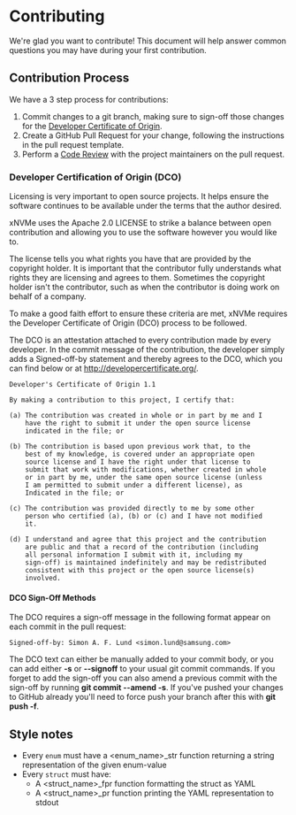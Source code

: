 # Contributing

We're glad you want to contribute! This document will help answer common
questions you may have during your first contribution.

## Contribution Process

We have a 3 step process for contributions:

1. Commit changes to a git branch, making sure to sign-off those changes for the
   [Developer Certificate of Origin](#developer-certification-of-origin-dco).
2. Create a GitHub Pull Request for your change, following the instructions in
   the pull request template.
3. Perform a [Code Review](#code-review-process) with the project maintainers on
   the pull request.

### Developer Certification of Origin (DCO)

Licensing is very important to open source projects. It helps ensure the
software continues to be available under the terms that the author desired.

xNVMe uses the Apache 2.0 LICENSE to strike a balance between open contribution
and allowing you to use the software however you would like to.

The license tells you what rights you have that are provided by the copyright
holder. It is important that the contributor fully understands what rights they
are licensing and agrees to them. Sometimes the copyright holder isn't the
contributor, such as when the contributor is doing work on behalf of a company.

To make a good faith effort to ensure these criteria are met, xNVMe requires
the Developer Certificate of Origin (DCO) process to be followed.

The DCO is an attestation attached to every contribution made by every
developer. In the commit message of the contribution, the developer simply adds
a Signed-off-by statement and thereby agrees to the DCO, which you can find
below or at <http://developercertificate.org/>.

```
Developer's Certificate of Origin 1.1

By making a contribution to this project, I certify that:

(a) The contribution was created in whole or in part by me and I
    have the right to submit it under the open source license
    indicated in the file; or

(b) The contribution is based upon previous work that, to the
    best of my knowledge, is covered under an appropriate open
    source license and I have the right under that license to   
    submit that work with modifications, whether created in whole
    or in part by me, under the same open source license (unless
    I am permitted to submit under a different license), as
    Indicated in the file; or

(c) The contribution was provided directly to me by some other
    person who certified (a), (b) or (c) and I have not modified
    it.

(d) I understand and agree that this project and the contribution
    are public and that a record of the contribution (including
    all personal information I submit with it, including my
    sign-off) is maintained indefinitely and may be redistributed
    consistent with this project or the open source license(s)
    involved.
```

#### DCO Sign-Off Methods

The DCO requires a sign-off message in the following format appear on each
commit in the pull request:

```
Signed-off-by: Simon A. F. Lund <simon.lund@samsung.com>
```

The DCO text can either be manually added to your commit body, or you can add
either **-s** or **--signoff** to your usual git commit commands. If you forget
to add the sign-off you can also amend a previous commit with the sign-off by
running **git commit --amend -s**. If you've pushed your changes to GitHub
already you'll need to force push your branch after this with **git push -f**.

## Style notes

* Every ``enum`` must have a <enum_name>_str function returning a string
  representation of the given enum-value
* Every ``struct`` must have:
  - A <struct_name>_fpr function formatting the struct as YAML
  - A <struct_name>_pr function printing the YAML representation to stdout

